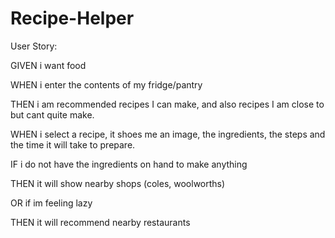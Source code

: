 # Recipe-Helper

User Story:

GIVEN i want food

WHEN i enter the contents of my fridge/pantry

THEN i am recommended recipes I can make, and also recipes I am close to but cant quite make.

WHEN i select a recipe, it shoes me an image, the ingredients, the steps and the time it will take to prepare.

IF i do not have the ingredients on hand to make anything

THEN it will show nearby shops (coles, woolworths)

OR if im feeling lazy

THEN it will recommend nearby restaurants
